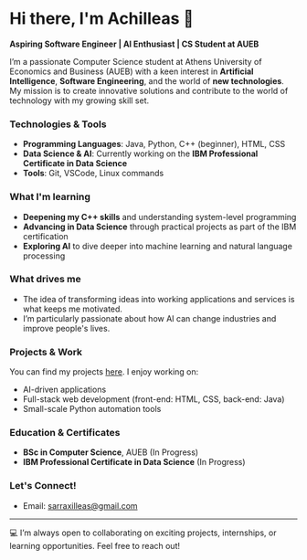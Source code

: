 # Hi there, I'm Achilleas 👋

 **Aspiring Software Engineer | AI Enthusiast | CS Student at AUEB**

I’m a passionate Computer Science student at Athens University of Economics and Business (AUEB) with a keen interest in **Artificial Intelligence**, **Software Engineering**, and the world of **new technologies**. My mission is to create innovative solutions and contribute to the world of technology with my growing skill set.

### Technologies & Tools
- **Programming Languages**: Java, Python, C++ (beginner), HTML, CSS
- **Data Science & AI**: Currently working on the **IBM Professional Certificate in Data Science**
- **Tools**: Git, VSCode, Linux commands

###  What I'm learning
- **Deepening my C++ skills** and understanding system-level programming
- **Advancing in Data Science** through practical projects as part of the IBM certification
- **Exploring AI** to dive deeper into machine learning and natural language processing

###  What drives me
- The idea of transforming ideas into working applications and services is what keeps me motivated.
- I’m particularly passionate about how AI can change industries and improve people's lives.

### Projects & Work
You can find my projects [here](https://github.com/yourusername). I enjoy working on:
- AI-driven applications
- Full-stack web development (front-end: HTML, CSS, back-end: Java)
- Small-scale Python automation tools

### Education & Certificates
- **BSc in Computer Science**, AUEB (In Progress)
- **IBM Professional Certificate in Data Science** (In Progress)

### Let's Connect!
- Email: sarraxilleas@gmail.com

---

💻 I’m always open to collaborating on exciting projects, internships, or learning opportunities. Feel free to reach out!

